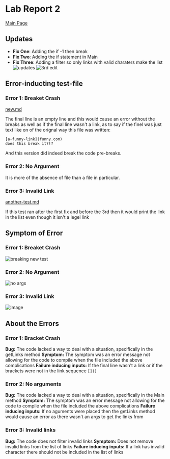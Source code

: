 # Lab Report 2

[Main Page](https://hsflores7.github.io/cse15l-lab-reports/index.html)


## Updates
* **Fix One**: Adding the if -1 then break
* **Fix Two**: Adding the if statement in Main
* **Fix Three**: Adding a filter so only links with valid charaters make the list
![updates](https://user-images.githubusercontent.com/103228508/164990778-6e654f9d-362b-4ca1-94e6-35ee5fc6be71.png)
![3rd edit](https://user-images.githubusercontent.com/103228508/164992978-664d79aa-c388-41fb-bdeb-6f91e256791f.png)


## Error-inducting test-file
### Error 1: Breaket Crash
[new.md](https://github.com/hsflores7/cse15l-lab-reports/files/8550287/new.md)

The final line is an empty line and this would cause an error without the breaks as well as if the final line wasn't a link, as to say if the finel was just text like on of the orignal way this file was written:
```
[a-funny-link](funny.com)
does this break it?!?
```
And this version did indeed break the code pre-breaks.

### Error 2: No Argument
It is more of the absence of file than a file in particular.

### Error 3: Invalid Link
[another-test.md](https://github.com/hsflores7/cse15l-lab-reports/files/8587767/another-test.md)

If this test ran after the first fix and before the 3rd then it would print the link in the list even though it isn't a legel link

## Symptom of Error
### Error 1: Breaket Crash 
![breaking new test](https://user-images.githubusercontent.com/103228508/164991082-ae8174ec-be5f-4a7e-9ff4-f773c0f32632.png)

### Error 2: No Argument
![no args](https://user-images.githubusercontent.com/103228508/165874070-3e09fbc0-5fe3-4d0b-b420-9171c09c7b1d.png)

### Error 3: Invalid Link
![image](https://user-images.githubusercontent.com/103228508/165877658-cf7e68b3-7a28-415d-847b-c349ff397762.png)


## About the Errors
### Error 1: Bracket Crash
**Bug:** The code lacked a way to deal with a situation, specifically in the getLinks method
**Symptom:** The symptom was an error message not allowing for the code to compile when the file included the above complications
**Failure inducing inputs:** If the final line wasn't a link or if the brackets were not in the link sequence `[]()`

### Error 2: No arguments
**Bug:** The code lacked a way to deal with a situation, specifically in the Main method
**Symptom:** The symptom was an error message not allowing for the code to compile when the file included the above complications
**Failure inducing inputs:** If no aguments were placed then the getLinks method would cause an error as there wasn't an args to get the links from

### Error 3: Invalid links
**Bug:** The code does not filter invalid links
**Symptom:** Does not remove invalid links from the list of links
**Failure inducing inputs:** If a link has invalid character there should not be included in the list of links

